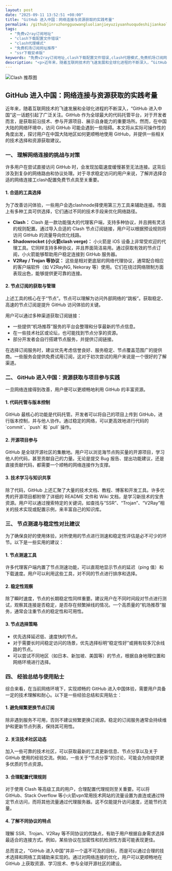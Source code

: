 ```yaml
---
layout: post
date: "2025-09-11 13:52:51 +08:00"
title: "GitHub 进入中国：网络连接与资源获取的实践考量"
permalink: /githubjinruzhongguowangluolianjieyuziyuanhuoqudeshijiankaoliang/
tags:
  - "免费v2ray订阅地址"
  - "clash下载配置文件错误"
  - "clash代理模式"
  - "免费机场订阅网址推荐"
  - "ssr下载安卓版"
keywords: "免费v2ray订阅地址,clash下载配置文件错误,clash代理模式,免费机场订阅网址推荐,ssr下载安卓版"
description: "<p>近年来，随着互联网技术的飞速发展和全球化进程的不断深入，“GitHub 进入中国”这一话题引起了广泛关注。GitHub 作为全球最大的代码托管平台，对于开发者而言，是获取前沿技术、参与开源项目、展示自身能力的重要场所。然而，在中国大陆的网络环境中，访问 GitHub 可能会遇到一些阻碍。本文将从实际可操作性的角度出发，探讨用户在中国大陆地区如何更顺畅地使用 GitHub，并提供一些相关的技术选择和资源获取建议。</p>"
---
```


![Clash 推荐图](https://clashjd.github.io/assets/img/机场节点购买.png)

## GitHub 进入中国：网络连接与资源获取的实践考量

<p>近年来，随着互联网技术的飞速发展和全球化进程的不断深入，“GitHub 进入中国”这一话题引起了广泛关注。GitHub 作为全球最大的代码托管平台，对于开发者而言，是获取前沿技术、参与开源项目、展示自身能力的重要场所。然而，在中国大陆的网络环境中，访问 GitHub 可能会遇到一些阻碍。本文将从实际可操作性的角度出发，探讨用户在中国大陆地区如何更顺畅地使用 GitHub，并提供一些相关的技术选择和资源获取建议。</p>
<h3>一、 理解网络连接的挑战与对策</h3>
<p>许多用户在尝试直接访问 GitHub 时，会发现加载速度缓慢甚至无法连接。这背后涉及到复杂的网络路由和协议处理。对于寻求稳定访问的用户来说，了解并选择合适的网络连接工clash配置免费节点具至关重要。</p>
<h4>1. 合适的工具选择</h4>
<p>为了改善访问体验，一些用户会选clashnode择使用第三方工具来辅助连接。市面上有多种工具可供选择，它们通过不同的技术手段来优化网络路径。</p>
<ul>
<li><strong>Clash：</strong> Clash 是一款功能强大的代理客户端，支持多种协议，并且拥有灵活的规则配置。通过导入合适的 Clash 节点订阅链接，用户可以根据预设规则将访问 GitHub 的流量导向优化线路。</li>
<li><strong>Shadowrocket (小火箭clash verge)：</strong> 小火箭是 iOS 设备上非常受欢迎的代理工具。它同样支持多种协议，并且界面简洁易用。通过获取有效的节点订阅，小火箭能够帮助用户稳定连接到 GitHub 服务器。</li>
<li><strong>V2Ray / Trojan 等协议：</strong> 这些是相对更底层的网络代理协议，通常配合相应的客户端软件（如 V2RayNG, Nekoray 等）使用。它们在绕过网络限制方面表现出色，能够提供更可靠的连接。</li>
</ul>
<h4>2. 节点订阅的获取与管理</h4>
<p>上述工具的核心在于“节点”。节点可以理解为访问外部网络的“跳板”。获取稳定、高速的节点订阅是提升 GitHub 访问体验的关键。</p>
<p>用户可以通过多种渠道获取订阅链接：</p>
<ul>
<li>一些提供“机场推荐”服务的平台会整理和分享最新的节点信息。</li>
<li>在一些技术社区或论坛，也可能找到节点分享的资源。</li>
<li>部分开发者会自行搭建节点服务，并提供订阅链接。</li>
</ul>
<p>在选择订阅服务时，建议优先考虑信誉良好、服务稳定、节点覆盖范围广的提供商。一些服务会提供免费试用订阅，这对于初次尝试的用户来说是一个很好的了解渠道。</p>
<h3>二、 GitHub 进入中国：资源获取与项目参与实践</h3>
<p>一旦网络连接得到改善，用户便可以更顺畅地利用 GitHub 的丰富资源。</p>
<h4>1. 代码托管与版本控制</h4>
<p>GitHub 最核心的功能是代码托管。开发者可以将自己的项目上传到 GitHub，进行版本控制，并与他人协作。通过稳定的网络，可以更高效地进行代码的 `commit`、`push` 和 `pull` 操作。</p>
<h4>2. 开源项目参与</h4>
<p>GitHub 是全球开源社区的集散地。用户可以浏览海节点购买量的开源项目，学习他人的代码，甚至贡献自己的力量。无论是提交 Bug 报告、提出功能建议，还是直接贡献代码，都需要一个顺畅的网络连接作为支撑。</p>
<h4>3. 技术学习与知识共享</h4>
<p>除了代码，GitHub 上还汇聚了大量的技术文档、教程、博客和开发工具。许多优秀的开源项目都附带了详细的 README 文件和 Wiki 文档，是学习新技术的宝贵资源。用户可以通过搜索特定的关键词，如查找与“SSR”、“Trojan”、“V2Ray”相关的技术实现或配置示例，来丰富自己的知识库。</p>
<h3>三、 节点测速与稳定性对比建议</h3>
<p>为了确保良好的使用体验，对所使用的节点进行测速和稳定性评估是必不可少的环节。以下是一些实用的建议：</p>
<h4>1. 节点测速工具</h4>
<p>许多代理客户端内置了节点测速功能，可以直观地显示节点的延迟（ping 值）和下载速度。用户可以利用这些工具，对不同的节点进行排序和选择。</p>
<h4>2. 稳定性观察</h4>
<p>除了瞬时速度，节点的长期稳定性同样重要。建议用户在不同时间段对节点进行测试，观察其连接是否稳定，是否存在频繁掉线的情况。一个高质量的“机场推荐”服务，通常会注重节点的稳定性和可用性。</p>
<h4>3. 节点选择策略</h4>
<ul>
<li>优先选择延迟低、速度快的节点。</li>
<li>对于需要长时间稳定访问的场景，优先选择标明“稳定性好”或拥有较多冗余线路的节点。</li>
<li>可以尝试不同地区（如日本、新加坡、美国等）的节点，根据自身地理位置和网络环境进行选择。</li>
</ul>
<h3>四、 经验总结与使用贴士</h3>
<p>综合来看，在当前网络环境下，实现顺畅的 GitHub 进入中国体验，需要用户具备一定的技术理解和耐心。以下是一些经验总结和实用贴士：</p>
<h4>1. 避免频繁更换节点订阅</h4>
<p>除非遇到服务不可用，否则不建议频繁更换订阅源。稳定的订阅服务通常会持续维护和更新节点列表，保持其可用性。</p>
<h4>2. 关注技术社区动态</h4>
<p>加入一些可靠的技术社区，可以获取最新的工具更新信息、节点分享以及关于 GitHub 使用的经验交流。例如，一些关于“节点分享”的讨论，可能会为你提供更多优质的节点资源。</p>
<h4>3. 合理配置代理规则</h4>
<p>对于使用 Clash 等高级工具的用户，合理配置代理规则至关重要。可以将 GitHub、Stack Overflow 等小火箭vpn常用技术网站的流量设置为直连或通过特定节点访问，而将其他流量通过代理服务器。这不仅能提升访问速度，还能节约流量。</p>
<h4>4. 了解不同协议的特点</h4>
<p>理解 SSR、Trojan、V2Ray 等不同协议的优缺点，有助于用户根据自身需求选择最适合的连接方式。例如，某些协议在加密性和抗检测性方面可能表现更佳。</p>
<p>总而言之，“GitHub 进入中国”并非一个遥不可及的目标，而是可以通过合理的技术选择和网络工具辅助来实现的。通过对网络连接的优化，用户可以更顺畅地在 GitHub 上获取资源、学习技术、参与全球开源社区的建设。</p>